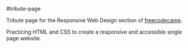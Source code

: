 #tribute-page

Tribute page for the Responsive Web Design section of [freecodecamp](https://www.freecodecamp.org/).

Practicing HTML and CSS to create a responsive and accessible single page website.